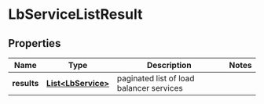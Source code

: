 # LbServiceListResult

## Properties
Name | Type | Description | Notes
------------ | ------------- | ------------- | -------------
**results** | [**List&lt;LbService&gt;**](LbService.md) | paginated list of load balancer services | 
